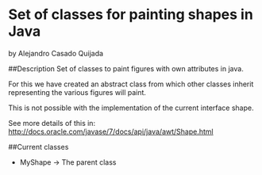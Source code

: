 Set of classes for painting shapes in Java
========================
by Alejandro Casado Quijada

##Description
Set of classes to paint figures with own attributes in java.

For this we have created an abstract class from which other classes 
inherit representing the various figures will paint.

This is not possible with the implementation of the current interface shape.

See more details of this in: http://docs.oracle.com/javase/7/docs/api/java/awt/Shape.html

##Current classes

* MyShape -> The parent class

